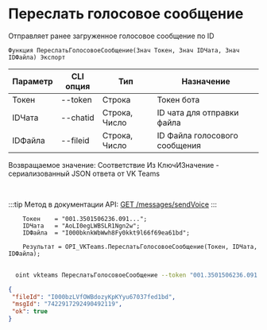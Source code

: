 ﻿---
sidebar_position: 7
---

# Переслать голосовое сообщение
 Отправляет ранее загруженное голосовое сообщение по ID



`Функция ПереслатьГолосовоеСообщение(Знач Токен, Знач IDЧата, Знач IDФайла) Экспорт`

  | Параметр | CLI опция | Тип | Назначение |
  |-|-|-|-|
  | Токен | --token | Строка | Токен бота |
  | IDЧата | --chatid | Строка, Число | ID чата для отправки файла |
  | IDФайла | --fileid | Строка, Число | ID Файла голосового сообщения |

  
  Возвращаемое значение:   Соответствие Из КлючИЗначение - сериализованный JSON ответа от VK Teams

<br/>

:::tip
Метод в документации API: [GET /messages/sendVoice](https://teams.vk.com/botapi/#/messages/get_messages_sendVoice)
:::
<br/>


```bsl title="Пример кода"
    Токен    = "001.3501506236.091...";
    IDЧата   = "AoLI0egLWBSLR1Ngn2w";
    IDФайла  = "I000bknkWbWwh8Fy0kkt9l66f69ea61bd";

    Результат = OPI_VKTeams.ПереслатьГолосовоеСообщение(Токен, IDЧата, IDФайла);
```



```sh title="Пример команды CLI"
    
  oint vkteams ПереслатьГолосовоеСообщение --token "001.3501506236.091..." --chatid "AoLI0egLWBSLR1Ngn2w" --fileid "I000bPVBYaNQkn9Fg3oY0066ba35811bd"

```

```json title="Результат"
{
 "fileId": "I000bzLVfOWBdozyKpKYyu67037fed1bd",
 "msgId": "7422917292490492119",
 "ok": true
}
```
